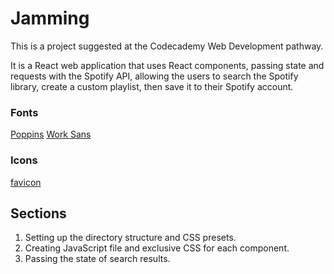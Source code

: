 # Jamming

This is a project suggested at the Codecademy Web Development pathway.

It is a React web application that uses React components, passing state and requests with the Spotify API, allowing the users to search the Spotify library, create a custom playlist, then save it to their Spotify account.

### Fonts

[Poppins](https://fonts.googleapis.com/css?family=Poppins:600)
[Work Sans](https://fonts.googleapis.com/css?family=Work+Sans:300,500)

### Icons

[favicon](https://s3.amazonaws.com/codecademy-content/programs/react/jammming/favicon.ico)


## Sections

1. Setting up the directory structure and CSS presets.
2. Creating JavaScript file and exclusive CSS for each component.
3. Passing the state of search results.